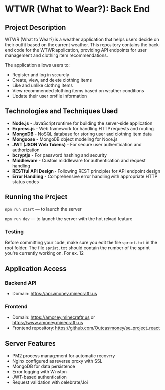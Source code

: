 # WTWR (What to Wear?): Back End

## Project Description

WTWR (What to Wear?) is a weather application that helps users decide on their outfit based on the current weather. This repository contains the back-end code for the WTWR application, providing API endpoints for user management and clothing item recommendations.

The application allows users to:
- Register and log in securely
- Create, view, and delete clothing items
- Like and unlike clothing items
- View recommended clothing items based on weather conditions
- Update their user profile information

## Technologies and Techniques Used

- **Node.js** - JavaScript runtime for building the server-side application
- **Express.js** - Web framework for handling HTTP requests and routing
- **MongoDB** - NoSQL database for storing user and clothing item data
- **Mongoose** - MongoDB object modeling for Node.js
- **JWT (JSON Web Tokens)** - For secure user authentication and authorization
- **bcryptjs** - For password hashing and security
- **Middleware** - Custom middleware for authentication and request handling
- **RESTful API Design** - Following REST principles for API endpoint design
- **Error Handling** - Comprehensive error handling with appropriate HTTP status codes

## Running the Project
`npm run start` — to launch the server 

`npm run dev` — to launch the server with the hot reload feature

### Testing
Before committing your code, make sure you edit the file `sprint.txt` in the root folder. The file `sprint.txt` should contain the number of the sprint you're currently working on. For ex. 12

## Application Access

### Backend API
* Domain: https://api.amoney.minecraftr.us

### Frontend
* Domain: https://amoney.minecraftr.us or https://www.amoney.minecraftr.us
* Frontend repository: https://github.com/Outcastmoney/se_project_react

## Server Features
* PM2 process management for automatic recovery
* Nginx configured as reverse proxy with SSL
* MongoDB for data persistence
* Error logging with Winston
* JWT-based authentication
* Request validation with celebrate/Joi
